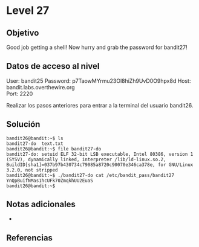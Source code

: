 # Level 27

## Objetivo
Good job getting a shell! Now hurry and grab the password for bandit27!

## Datos de acceso al nivel
User: bandit25
Password: p7TaowMYrmu23Ol8hiZh9UvD0O9hpx8d
Host: bandit.labs.overthewire.org  
Port: 2220

Realizar los pasos anteriores para entrar a la terminal del usuario bandit26.

## Solución
```
bandit26@bandit:~$ ls
bandit27-do  text.txt
bandit26@bandit:~$ file bandit27-do
bandit27-do: setuid ELF 32-bit LSB executable, Intel 80386, version 1 (SYSV), dynamically linked, interpreter /lib/ld-linux.so.2, BuildID[sha1]=037b97b430734c79085a8720c90070e346ca378e, for GNU/Linux 3.2.0, not stripped
bandit26@bandit:~$ ./bandit27-do cat /etc/bandit_pass/bandit27
YnQpBuifNMas1hcUFk70ZmqkhUU2EuaS
bandit26@bandit:~$
```
## Notas adicionales
* 
## Referencias